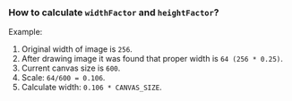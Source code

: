 ### How to calculate `widthFactor` and `heightFactor`?
Example:
1) Original width of image is `256`.
2) After drawing image it was found that proper width is `64 (256 * 0.25)`.
3) Current canvas size is `600`.
4) Scale: `64/600 = 0.106`.
5) Calculate width: `0.106 * CANVAS_SIZE`.
